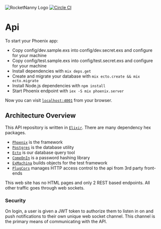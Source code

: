 ![RocketNanny Logo](https://cloud.githubusercontent.com/assets/1529103/14503871/327e377e-016f-11e6-915b-e015aeaa5184.png)
[![Circle CI](https://circleci.com/gh/RocketNanny/API.svg?style=svg)](https://circleci.com/gh/RocketNanny/API)

# Api

To start your Phoenix app:

  * Copy config/dev.sample.exs into config/dev.secret.exs and configure for your machine
  * Copy config/test.sample.exs into config/test.secret.exs and configure for your machine
  * Install dependencies with `mix deps.get`
  * Create and migrate your database with `mix ecto.create && mix ecto.migrate`
  * Install Node.js dependencies with `npm install`
  * Start Phoenix endpoint with `iex -S mix phoenix.server`

Now you can visit [`localhost:4001`](http://localhost:4001) from your browser.

## Architecture Overview

This API repository is written in [`Elixir`](http://elixir-lang.org/). There are many dependency hex packages.

* [`Phoenix`](http://www.phoenixframework.org/) is the framework 
* [`Postgres`](http://www.postgresql.org/) is the database utility
* [`Ecto`](https://github.com/elixir-lang/ecto) is our database query tool
* [`ComeOnIn`](https://github.com/elixircnx/comeonin) is a password hashing library
* [`ExMachina`](https://github.com/thoughtbot/ex_machina) builds objects for the test framework
* [`PlugCors`](https://github.com/bryanjos/plug_cors) manages HTTP access control to the api from 3rd party front-ends

This web site has no HTML pages and only 2 REST based endpoints. All other traffic goes through web sockets.

### Security

On login, a user is given a JWT token to authorize them to listen in on and push notifications to their own unique web socket channel. This channel is the primary means of communicating with the API.
